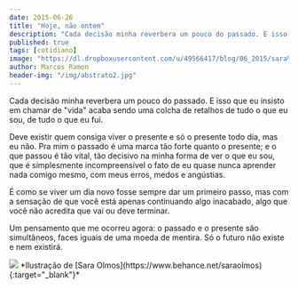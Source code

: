 ```yaml
---
date: 2015-06-26
title: "Hoje, não ontem"
description: "Cada decisão minha reverbera um pouco do passado. E isso que eu insisto em chamar de vida acaba sendo uma colcha de retalhos de tudo o que eu sou, de tudo o que eu fui."
published: true
tags: [cotidiano]
image: "https://dl.dropboxusercontent.com/u/49566417/blog/06_2015/sara%20olmos.gif"
author: Marcos Ramon
header-img: "/img/abstrato2.jpg"
---
```


Cada decisão minha reverbera um pouco do passado. E isso que eu insisto em chamar de "vida" acaba sendo uma colcha de retalhos de tudo o que eu sou, de tudo o que eu fui.

Deve existir quem consiga viver o presente e só o presente todo dia, mas eu não. Pra mim o passado é uma marca tão forte quanto o presente; e o que passou é tão vital, tão decisivo na minha forma de ver o que eu sou, que é simplesmente incompreensível o fato de eu quase nunca aprender nada comigo mesmo, com meus erros, medos e angústias.

É como se viver um dia novo fosse sempre dar um primeiro passo, mas com a sensação de que você está apenas continuando algo inacabado, algo que você não acredita que vai ou deve terminar.

Um pensamento que me ocorreu agora: o passado e o presente são simultâneos, faces iguais de uma moeda de mentira. Só o futuro não existe e nem existirá.

<img src="https://dl.dropboxusercontent.com/u/49566417/blog/06_2015/sara%20olmos.gif">
*Ilustração de [Sara Olmos](https://www.behance.net/saraolmos){:target="_blank"}*
